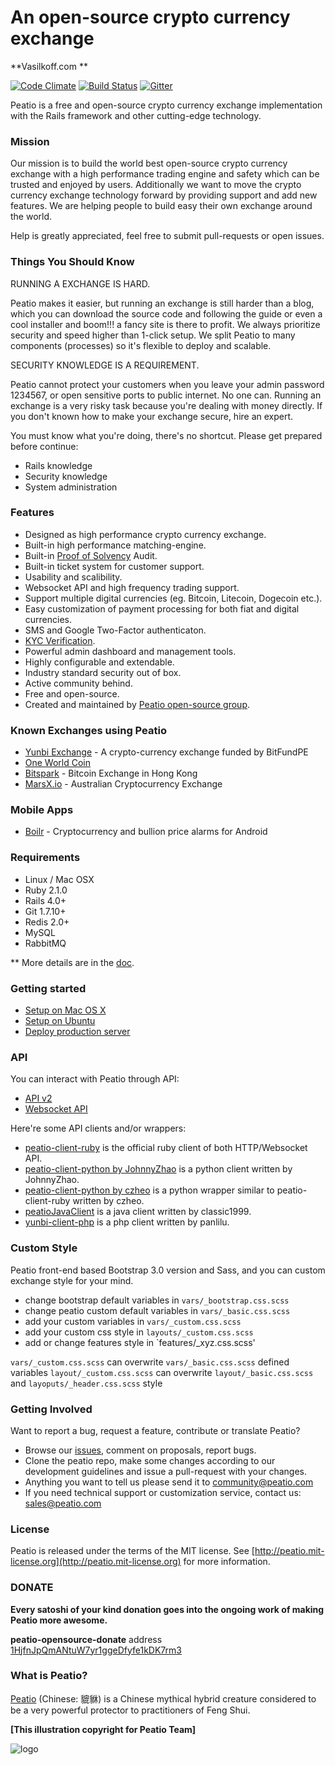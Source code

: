An open-source crypto currency exchange
=====================================

**Vasilkoff.com **

[![Code Climate](https://codeclimate.com/github/peatio/peatio.png)](https://codeclimate.com/github/peatio/peatio)
[![Build Status](https://travis-ci.org/peatio/peatio.png?branch=master)](https://travis-ci.org/peatio/peatio)
[![Gitter](https://badges.gitter.im/Join%20Chat.svg)](https://gitter.im/peatio/peatio?utm_source=badge&utm_medium=badge&utm_campaign=pr-badge&utm_content=badge)

Peatio is a free and open-source crypto currency exchange implementation with the Rails framework and other cutting-edge technology.


### Mission

Our mission is to build the world best open-source crypto currency exchange with a high performance trading engine and safety which can be trusted and enjoyed by users. Additionally we want to move the crypto currency exchange technology forward by providing support and add new features. We are helping people to build easy their own exchange around the world.

Help is greatly appreciated, feel free to submit pull-requests or open issues.


### Things You Should Know ###

RUNNING A EXCHANGE IS HARD.

Peatio makes it easier, but running an exchange is still harder than a blog, which you can download the source code and following the guide or even a cool installer and boom!!! a fancy site is there to profit. We always prioritize security and speed higher than 1-click setup. We split Peatio to many components (processes) so it's flexible to deploy and scalable.

SECURITY KNOWLEDGE IS A REQUIREMENT.

Peatio cannot protect your customers when you leave your admin password 1234567, or open sensitive ports to public internet. No one can. Running an exchange is a very risky task because you're dealing with money directly. If you don't known how to make your exchange secure, hire an expert.

You must know what you're doing, there's no shortcut. Please get prepared before continue:

* Rails knowledge
* Security knowledge
* System administration


### Features

* Designed as high performance crypto currency exchange.
* Built-in high performance matching-engine.
* Built-in [Proof of Solvency](https://iwilcox.me.uk/2014/proving-bitcoin-reserves) Audit.
* Built-in ticket system for customer support.
* Usability and scalibility.
* Websocket API and high frequency trading support.
* Support multiple digital currencies (eg. Bitcoin, Litecoin, Dogecoin etc.).
* Easy customization of payment processing for both fiat and digital currencies.
* SMS and Google Two-Factor authenticaton.
* [KYC Verification](http://en.wikipedia.org/wiki/Know_your_customer).
* Powerful admin dashboard and management tools.
* Highly configurable and extendable.
* Industry standard security out of box.
* Active community behind.
* Free and open-source.
* Created and maintained by [Peatio open-source group](http://peat.io).


### Known Exchanges using Peatio

* [Yunbi Exchange](https://yunbi.com) - A crypto-currency exchange funded by BitFundPE
* [One World Coin](https://oneworldcoin.com)
* [Bitspark](https://bitspark.io) - Bitcoin Exchange in Hong Kong
* [MarsX.io](https://acx.io) - Australian Cryptocurrency Exchange

### Mobile Apps ###

* [Boilr](https://github.com/andrefbsantos/boilr) - Cryptocurrency and bullion price alarms for Android

### Requirements

* Linux / Mac OSX
* Ruby 2.1.0
* Rails 4.0+
* Git 1.7.10+
* Redis 2.0+
* MySQL
* RabbitMQ

** More details are in the [doc](doc).


### Getting started

* [Setup on Mac OS X](doc/setup-local-osx.md)
* [Setup on Ubuntu](doc/setup-local-ubuntu.md)
* [Deploy production server](doc/deploy-production-server.md)

### API

You can interact with Peatio through API:

* [API v2](http://demo.peat.io/documents/api_v2?lang=en)
* [Websocket API](http://demo.peat.io/documents/websocket_api)

Here're some API clients and/or wrappers:

* [peatio-client-ruby](https://github.com/peatio/peatio-client-ruby) is the official ruby client of both HTTP/Websocket API.
* [peatio-client-python by JohnnyZhao](https://github.com/JohnnyZhao/peatio-client-python) is a python client written by JohnnyZhao.
* [peatio-client-python by czheo](https://github.com/JohnnyZhao/peatio-client-python) is a python wrapper similar to peatio-client-ruby written by czheo.
* [peatioJavaClient](https://github.com/classic1999/peatioJavaClient.git) is a java client written by classic1999.
* [yunbi-client-php](https://github.com/panlilu/yunbi-client-php) is a php client written by panlilu.

### Custom Style

Peatio front-end based Bootstrap 3.0 version and Sass, and you can custom exchange style for your mind.

* change bootstrap default variables in `vars/_bootstrap.css.scss`
* change peatio custom default variables in `vars/_basic.css.scss`
* add your custom variables in `vars/_custom.css.scss`
* add your custom css style in `layouts/_custom.css.scss`
* add or change features style in `features/_xyz.css.scss'

`vars/_custom.css.scss` can overwrite `vars/_basic.css.scss` defined variables
`layout/_custom.css.scss` can overwrite `layout/_basic.css.scss` and `layoputs/_header.css.scss` style

### Getting Involved

Want to report a bug, request a feature, contribute or translate Peatio?

* Browse our [issues](https://github.com/peatio/peatio/issues), comment on proposals, report bugs.
* Clone the peatio repo, make some changes according to our development guidelines and issue a pull-request with your changes.
* Anything you want to tell us please send it to [community@peatio.com](mailto:community@peatio.com)
* If you need technical support or customization service, contact us: [sales@peatio.com](mailto:sales@peatio.com)


### License

Peatio is released under the terms of the MIT license. See [http://peatio.mit-license.org](http://peatio.mit-license.org) for more information.


### DONATE

**Every satoshi of your kind donation goes into the ongoing work of making Peatio more awesome.**

**peatio-opensource-donate** address [1HjfnJpQmANtuW7yr1ggeDfyfe1kDK7rm3](https://blockchain.info/address/1HjfnJpQmANtuW7yr1ggeDfyfe1kDK7rm3)


### What is Peatio?

[Peatio](http://en.wikipedia.org/wiki/Pixiu) (Chinese: 貔貅) is a Chinese mythical hybrid creature considered to be a very powerful protector to practitioners of Feng Shui.

**[This illustration copyright for Peatio Team]**

![logo](public/peatio.png)


